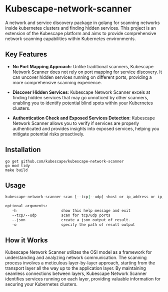 # Kubescape-network-scanner
A network and service discovery package in golang for scanning networks inside kubernetes clusters and finding hidden services. This project is an extension of the Kubescape platform and aims to provide comprehensive network scanning capabilities within Kubernetes environments.

## Key Features
- **No Port Mapping Approach**: Unlike traditional scanners, Kubescape Network Scanner does not rely on port mapping for service discovery. It can uncover hidden services running on different ports, providing a more comprehensive scanning experience.

- **Discover Hidden Services**: Kubescape Network Scanner excels at finding hidden services that may go unnoticed by other scanners, enabling you to identify potential blind spots within your Kubernetes clusters.

- **Authentication Check and Exposed Services Detection**: Kubescape Network Scanner allows you to verify if services are properly authenticated and provides insights into exposed services, helping you mitigate potential risks proactively.

## Installation
```
go get github.com/kubescape/kubescape-network-scanner
go mod tidy
make build
```
## Usage
``` sh
kubescape-network-scanner scan [--tcp|--udp] <host or ip_address or ip_range> [ports...]

optional arguments:
   -h                    show this help message and exit
   --tcp/--udp           scan for tcp/udp ports
   --json                create a json output of result.
   -o                    specify the path of result output
```

## How it Works
Kubescape Network Scanner utilizes the OSI model as a framework for understanding and analyzing network communication. The scanning process involves a meticulous layer-by-layer approach, starting from the transport layer all the way up to the application layer. By maintaining seamless connections between layers, Kubescape Network Scanner identifies services running on each layer, providing valuable information for securing your Kubernetes clusters.

